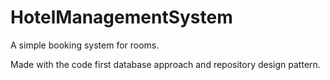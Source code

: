 # HotelManagementSystem
A simple booking system for rooms.

Made with the code first database approach and repository design pattern.
